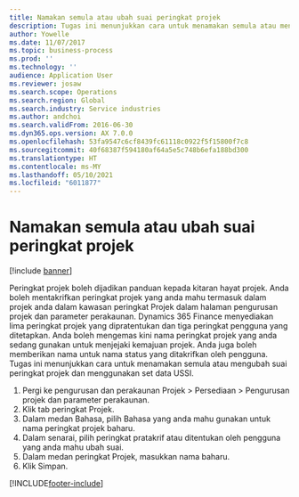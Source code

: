 ```yaml
---
title: Namakan semula atau ubah suai peringkat projek
description: Tugas ini menunjukkan cara untuk menamakan semula atau mengubah suai peringkat projek.
author: Yowelle
ms.date: 11/07/2017
ms.topic: business-process
ms.prod: ''
ms.technology: ''
audience: Application User
ms.reviewer: josaw
ms.search.scope: Operations
ms.search.region: Global
ms.search.industry: Service industries
ms.author: andchoi
ms.search.validFrom: 2016-06-30
ms.dyn365.ops.version: AX 7.0.0
ms.openlocfilehash: 53fa9547c6cf8439fc61118c0922f5f15800f7c8
ms.sourcegitcommit: 40f68387f594180af64a5e5c748b6efa188bd300
ms.translationtype: HT
ms.contentlocale: ms-MY
ms.lasthandoff: 05/10/2021
ms.locfileid: "6011877"
---
```

# <a name="rename-or-modify-a-project-stage"></a>Namakan semula atau ubah suai peringkat projek

[!include [banner](../../includes/banner.md)]

Peringkat projek boleh dijadikan panduan kepada kitaran hayat projek. Anda boleh mentakrifkan peringkat projek yang anda mahu termasuk dalam projek anda dalam kawasan peringkat Projek dalam halaman pengurusan projek dan parameter perakaunan. Dynamics 365 Finance menyediakan lima peringkat projek yang dipratentukan dan tiga peringkat pengguna yang ditetapkan. Anda boleh mengemas kini nama peringkat projek yang anda sedang gunakan untuk menjejaki kemajuan projek. Anda juga boleh memberikan nama untuk nama status yang ditakrifkan oleh pengguna. Tugas ini menunjukkan cara untuk menamakan semula atau mengubah suai peringkat projek dan menggunakan set data USSI.

1. Pergi ke pengurusan dan perakaunan Projek > Persediaan > Pengurusan projek dan parameter perakaunan.
2. Klik tab peringkat Projek.
3. Dalam medan Bahasa, pilih Bahasa yang anda mahu gunakan untuk nama peringkat projek baharu.
4. Dalam senarai, pilih peringkat pratakrif atau ditentukan oleh pengguna yang anda mahu ubah suai. 
5. Dalam medan peringkat Projek, masukkan nama baharu.
6. Klik Simpan.


[!INCLUDE[footer-include](../../includes/footer-banner.md)]